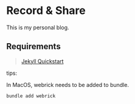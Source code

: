 # Record & Share

This is my personal blog.

## Requirements

> [Jekyll Quickstart](https://jekyllrb.com/docs/)

tips:

In MacOS, webrick needs to be added to bundle.

``` Shell
bundle add webrick
```
